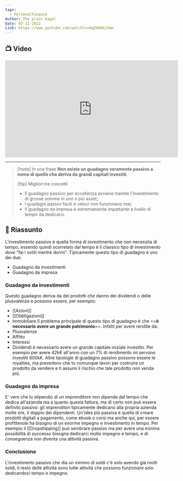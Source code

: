 ```yaml
---
tags:
  - PersonalFinance
Author: The plain bagel
Date: 07-11-2022
Link: https://www.youtube.com/watch?v=AqZbO8Ojhmw
---
```

## 📺 Video
<div class="iframe-container">
  <iframe width="560" height="315" src="https://www.youtube.com/embed/AqZbO8Ojhmw" title="YouTube video player" frameborder="0" allow="accelerometer; autoplay; clipboard-write; encrypted-media; gyroscope; picture-in-picture" allowfullscreen></iframe>
</div>

---

> [!note] In una frase
> **Non esiste un guadagno veramente passivo a meno di quello che deriva da grandi capitali investiti**.

> [!tip] Migliori tre concetti
> - Il guadagno passivo per eccellenza avviene tramite l'investimento di grosse somme in uno o più asset;
> - I guadagni passivi facili e veloci non funzionano mai;
> - Il guadagno da impresa è estremamente impattante a livello di tempo da dedicarci.

## 📒 Riassunto
L'investimento passivo è quella forma di investimento che non necessita di tempo, essendo quindi scorrelato dal tempo è il classico tipo di investimento dove "fai i soldi mentre dormi".
Tipicamente questo tipo di guadagno è uno dei due:
* Guadagno da investimenti
* Guadagno da impresa

### Guadagno da investimenti
Questo guadagno deriva da dei prodotti che danno dei dividendi o delle plusvalenze e possono essere, per esempio:
* [[Azioni]]
* [[Obbligazioni]]
* Immobiliare
Il problema principale di questo tipo di guadagno è che ==**è necessario avere un grande patrimonio**==.
Infatti per avere rendite da:
* Plusvalenze
* Affitto
* Interessi
* Dividendi
è necessario avere un grande capitale iniziale investito.
Per esempio per avere 42k€ all'anno con un 7% di rendimento mi servono investiti 600k€.
Altre tipologie di guadagno passivo possono essere le royalties, ma prevedono che tu comunque lavori per costruire un prodotto da vendere e ti assumi il rischio che tale prodotto non venda più.

### Guadagno da impresa
E' vero che lo stipendio di un imprenditore non dipende dal tempo che dedica all'azienda ma a quanto questa fattura, ma di certo non può essere definito passivo: gli imprenditori tipicamente dedicano alla propria azienda molte ore, il doppio dei dipendenti.
Un'idea più passiva è quella di creare prodotti digitali a pagamento, come ebook o corsi ma anche qui, per essere profittevole ha bisogno di un enorme impegno e investimento in tempo.
Per esempio il [[Dropshipping]] può sembrare passivo ma per avere una minima possibilità di successo bisogna dedicarci molto impegno e tempo, e di conseguenza non diventa una attività passiva.
### Conclusione
L'investimento passivo che dia un minimo di soldi c'è solo avendo già molti soldi, il resto delle attività sono tutte attività che possono funzionare solo dedicandoci tempo e impegno.